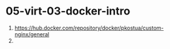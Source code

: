 # 05-virt-03-docker-intro
1. https://hub.docker.com/repository/docker/pkostua/custom-nginx/general
2. 
